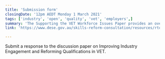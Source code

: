 ```yaml
---
title: 'Submission form'
closingDate: '12pm AEDT Monday 1 March 2021'
tags: ['industry', 'open', 'quality', 'vet', 'employers',]
summary: 'The Supporting the VET Workforce Issues Paper provides an overview of the VET workforce key themes for the development of the VET Workforce Quality Strategy.'
link: 'https://www.dese.gov.au/skills-reform-consultation/resources/rto-quality-issues-paper'

---
```

Submit a response to the discussion paper on Improving Industry Engagement and Reforming Qualifications in VET.

